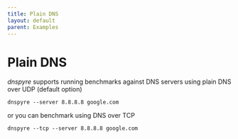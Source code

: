 ```yaml
---
title: Plain DNS
layout: default
parent: Examples
---
```


# Plain DNS
*dnspyre* supports running benchmarks against DNS servers using plain DNS over UDP (default option)

```
dnspyre --server 8.8.8.8 google.com
```
or you can benchmark using DNS over TCP

```
dnspyre --tcp --server 8.8.8.8 google.com
```
